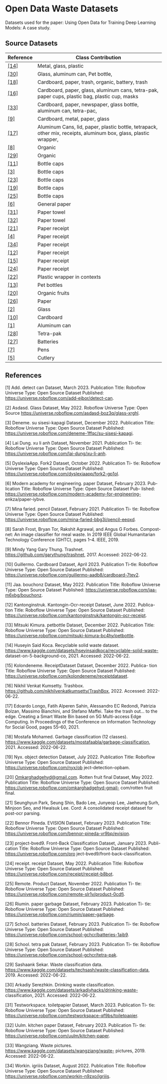 # Open Data Waste Datasets
Datasets used for the paper: Using Open Data for Training Deep Learning Models: A case study. 

## Source Datasets

| **Reference** | **Class Contribution**                                                                                                 |
|---------------|-------------------------------------------------------------------------------------------------------------------|
| [[14]](#14)           |  Metal, glass, plastic                                                                                            |
| [[30]](#30)           |  Glass, aluminum can, Pet bottle,                                                                                 |
| [[18]](#18)           |  Cardboard, paper, trash, organic, battery, trash                                                                 |
| [[16]](#16)           |  Cardboard, paper, glass, aluminum cans, tetra-pak, paper cups, plastic bag, plastic cup, masks                   |
| [[33]](#33)           |  Cardboard, paper, newspaper, glass bottle, aluminum can, tetra-pac,                                              |
| [[9]](#9)            |  Cardboard, metal, paper, glass                                                                                   |
| [[17]](#17)           |  Aluminum Cans, lid, paper, plastic bottle, tetrapack, other mix, receipts, aluminum box, glass, plastic wrapper, |
| [[8]](#8)            |  Organic                                                                                                          |
| [[29]](#29)           |  Organic                                                                                                          |
| [[11]](#11)           |  Bottle caps                                                                                                      |
| [[3]](#3)            |  Bottle caps                                                                                                      |
| [[23]](#23)           |  Bottle caps                                                                                                      |
| [[19]](#19)           |  Bottle caps                                                                                                      |
| [[25]](#25)           |  Bottle caps                                                                                                      |
| [[6]](#6)            |  General paper                                                                                                    |
| [[31]](#31)           |  Paper towel                                                                                                      |
| [[32]](#32)           |  Paper towel                                                                                                      |
| [[21]](#21)           |  Paper receipt                                                                                                    |
| [[4]](#4)            |  Paper receipt                                                                                                    |
| [[34]](#34)           |  Paper receipt                                                                                                    |
| [[12]](#12)           |  Paper receipt                                                                                                    |
| [[15]](#15)           |  Paper receipt                                                                                                    |
| [[24]](#24)           |  Paper receipt                                                                                                    |
| [[22]](#22)           |  Plastic wrapper in contexts                                                                                      |
| [[13]](#13)           |  Pet bottles                                                                                                      |
| [[20]](#20)           |  Organic fruits                                                                                                   |
| [[26]](#26)           |  Paper                                                                                                            |
| [[2]](#2)            |  Glass                                                                                                            |
| [[10]](#10)           |  Cardboard                                                                                                        |
| [[1]](#1)     |  Aluminum can                                                                                                     |
| [[28]](#28)           |  Tetra-pak                                                                                                        |
| [[27]](#27)           |  Batteries                                                                                                        |
| [[7]](#7)            |  Pens                                                                                                             |
| [[5]](#5)            |  Cutlery                                                                                                          |


## References
<a id="1">[1]</a> Add. detect can Dataset, March 2023. Publication Title:
Roboflow Universe Type: Open Source Dataset Published: https://universe.roboflow.com/add-ejbor/detect-can.

<a id="2">[2]</a> Asdasd. Glass Dataset, May 2022. Roboflow Universe Type: Open Source https://universe.roboflow.com/asdasd-boz3q/glass-xrghl.


<a id="3">[3]</a> Deneme. su sisesi-kapagi Dataset, December 2022. Publication Title: Roboflow Universe Type: Open Source Dataset Published: https://universe.roboflow.com/deneme-1ffqc/su-sisesi-kapagi.


<a id="4">[4]</a> Lai Dung. xu li anh Dataset, November 2021. Publication Ti- tle: Roboflow Universe Type: Open Source Dataset Published: https://universe.roboflow.com/lai-dung/xu-li-anh.


<a id="5">[5]</a> DyslexiaApp. Fork2 Dataset, October 2022. Publication Ti- tle: Roboflow Universe Type: Open Source Dataset Published: https://universe.roboflow.com/dyslexiaapp/fork2-gp1ol.


<a id="6">[6]</a> Modern academy for engineering. paper Dataset, February 2023. Pub- lication Title: Roboflow Universe Type: Open Source Dataset Pub- lished: https://universe.roboflow.com/modern-academy-for-engineering- enkza/paper-iybve.


<a id="7">[7]</a> Mina faried. pencil Dataset, February 2021. Publication Ti- tle: Roboflow Universe Type: Open Source Dataset Published: https://universe.roboflow.com/mina-faried-bbg3i/pencil-eeqxd.


<a id="8">[8]</a> Sarah Frost, Bryan Tor, Rakshit Agrawal, and Angus G Forbes. Compost- net: An image classifier for meal waste. In 2019 IEEE Global Humanitarian Technology Conference (GHTC), pages 1–4. IEEE, 2019.

<a id="9">[9]</a> Mindy Yang Gary Thung. Trashnet. https://github.com/garythung/trashnet, 2017. Accessed: 2022-06-22.


<a id="10">[10]</a> Guillermo. Cardboard Dataset, April 2023. Publication Ti-tle: Roboflow Universe Type: Open Source Dataset Published: https://universe.roboflow.com/guillermo-aadb8/cardboard-7tev2.


<a id="11">[11]</a> Jaa. bouchonz Dataset, May 2022. Publication Title: Roboflow Universe Type: Open Source Dataset Published: https://universe.roboflow.com/jaa-m6xbg/bouchonz.


<a id="12">[12]</a> Kantonginstruk. Kantongin-Ocr-receipt Dataset, June 2022. Publica- tion Title: Roboflow Universe Type: Open Source Dataset Published: https://universe.roboflow.com/kantonginstruk/kantongin-ocr-receipt.


<a id="13">[13]</a> Mitsuki Kimura. petbottle Dataset, December 2022. Publication Title: Roboflow Universe Type: Open Source Dataset Published: https://universe.roboflow.com/mitsuki-kimura-bc4hy/petbottle.


<a id="14">[14]</a> Huseyin Said Koca. Recyclable solid waste dataset. https://www.kaggle.com/datasets/hseyinsaidkoca/recyclable-solid-waste- dataset-on-5-background-co, 2021. Accessed: 2022-06-22.


<a id="15">[15]</a> Kolondeneme. ReceiptDataset Dataset, December 2022. Publica- tion Title: Roboflow Universe Type: Open Source Dataset Published: https://universe.roboflow.com/kolondeneme/receiptdataset.


<a id="16">[16]</a> Nikhil Venkat Kumsetty. Trashbox. https://github.com/nikhilvenkatkumsetty/TrashBox, 2022. Accessed: 2022-06-22.


<a id="17">[17]</a> Edoardo Longo, Fatih Alperen Sahin, Alessandro EC Redondi, Patrizia Bolzan, Massimo Bianchini, and Stefano Maffei. Take the trash out... to the edge. Creating a Smart Waste Bin based on 5G Multi-access Edge Computing. In Proceedings of the Conference on Information Technology for Social Good, pages 55–60, 2021.


<a id="18">[18]</a> Mostafa Mohamed. Garbage classification (12 classes). https://www.kaggle.com/datasets/mostafaabla/garbage-classification, 2021. Accessed: 2022-06-22.


<a id="19">[19]</a> Nyx. object detection Dataset, July 2022. Publication Title: Roboflow Universe Type: Open Source Dataset Published: https://universe.roboflow.com/nyx/ob ject-detection-opbam.


<a id="20">[20]</a> Omkarghadgehyd@gmail.com. Rotten fruit final Dataset, May 2022. Publication Title: Roboflow Universe Type: Open Source Dataset Published: https://universe.roboflow.com/omkarghadgehyd-gmail- com/rotten fruit final.


<a id="21">[21]</a> Seunghyun Park, Seung Shin, Bado Lee, Junyeop Lee, Jaeheung Surh, Minjoon Seo, and Hwalsuk Lee. Cord: A consolidated receipt dataset for post-ocr parsing.

<a id="22">[22]</a> Bennor Pineda. EVISION Dataset, February 2023. Publication Title: Roboflow Universe Type: Open Source Dataset Published: https://universe.roboflow.com/bennor-pineda-vr9bp/evision.


<a id="23">[23]</a> project-bved9. Front-Back Classification Dataset, January 2023. Publi- cation Title: Roboflow Universe Type: Open Source Dataset Published: https://universe.roboflow.com/pro ject-bved9/front-back-classification.


<a id="24">[24]</a> receipt. receipt Dataset, May 2022. Publication Title: Roboflow Universe Type: Open Source Dataset Published: https://universe.roboflow.com/receipt/receipt-b8bot.


<a id="25">[25]</a> Remote. Product Dataset, November 2022. Publication Ti- tle: Roboflow Universe Type: Open Source Dataset Published: https://universe.roboflow.com/remote-slr1v/product-0cdfj.


<a id="26">[26]</a> Riumin. paper garbage Dataset, February 2023. Publication Ti- tle: Roboflow Universe Type: Open Source Dataset Published: https://universe.roboflow.com/riumin/paper-garbage.


<a id="27">[27]</a> School. batteries Dataset, February 2023. Publication Ti- tle: Roboflow Universe Type: Open Source Dataset Published: https://universe.roboflow.com/school-gchcr/batteries-1aib9.


<a id="28">[28]</a> School. tetra pak Dataset, February 2023. Publication Ti- tle: Roboflow Universe Type: Open Source Dataset Published: https://universe.roboflow.com/school-gchcr/tetra-pak.


<a id="29">[29]</a> Sashaank Sekar. Waste classification data. https://www.kaggle.com/datasets/techsash/waste-classification-data, 2019. Accessed: 2022-06-22.


<a id="30">[30]</a> Arkadiy Serezhkin. Drinking waste classification. https://www.kaggle.com/datasets/arkadiyhacks/drinking-waste- classification, 2021. Accessed: 2022-06-22.


<a id="31">[31]</a> Testworkspace. toiletpapier Dataset, March 2023. Publication Ti- tle: Roboflow Universe Type: Open Source Dataset Published: https://universe.roboflow.com/testworkspace-qf9bs/toiletpapier.


<a id="32">[32]</a> Uulm. kitchen paper Dataset, February 2023. Publication Ti- tle: Roboflow Universe Type: Open Source Dataset Published: https://universe.roboflow.com/uulm/kitchen-paper.


<a id="33">[33]</a> Wangziang. Waste pictures. https://www.kaggle.com/datasets/wangziang/waste- pictures, 2019. Accessed: 2022-06-22.


<a id="34">[34]</a> Workin. igriiis Dataset, August 2022. Publication Title: Roboflow Universe Type: Open Source Dataset Published: https://universe.roboflow.com/workin-n9zxo/igriiis.

